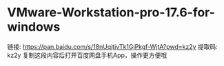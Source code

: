 # VMware-Workstation-pro-17.6-for-windows
链接: https://pan.baidu.com/s/18nUqjtjvTk1GjPkgf-WjtA?pwd=kz2y 提取码: kz2y 复制这段内容后打开百度网盘手机App，操作更方便哦
